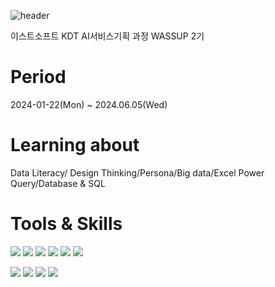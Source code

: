 ![header](https://capsule-render.vercel.app/api?type=Cylinder&color=auto&text=WASSUP2)

이스트소프트 KDT AI서비스기획 과정 WASSUP 2기

# Period
2024-01-22(Mon) ~ 2024.06.05(Wed)

# Learning about 
Data Literacy/ Design Thinking/Persona/Big data/Excel Power Query/Database & SQL

# Tools & Skills 
<img src="http://img.shields.io/badge/MYSQL-4479A1?style=flat-square&logo=MYSQL&logoColor=white"/> <img src="http://img.shields.io/badge/Power BI-F2C811?style=flat-square&logo=MYSQL&logoColor=white"/> <img src="http://img.shields.io/badge/GitHub-181717?style=flat-square&logo=MYSQL&logoColor=white"/> <img src="http://img.shields.io/badge/Python-3776AB?style=flat-square&logo=MYSQL&logoColor=white"/> <img src="http://img.shields.io/badge/Notion-000000?style=flat-square&logo=MYSQL&logoColor=white"/> <img src="http://img.shields.io/badge/Miro-050038?style=flat-square&logo=MYSQL&logoColor=white"/>

<img src="http://img.shields.io/badge/GitHub-181717?style=flat-square&logo=MYSQL&logoColor=white"/>
<img src="http://img.shields.io/badge/Python-3776AB?style=flat-square&logo=MYSQL&logoColor=white"/>
<img src="http://img.shields.io/badge/Notion-000000?style=flat-square&logo=MYSQL&logoColor=white"/>
<img src="http://img.shields.io/badge/Miro-050038?style=flat-square&logo=MYSQL&logoColor=white"/>
